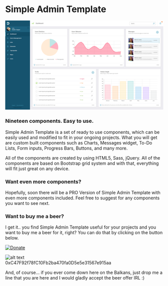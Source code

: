 # Simple Admin Template #

![alt text](https://github.com/drangovski/simpleadmintemplate/blob/master/preview.png)

### Nineteen components. Easy to use. ###

Simple Admin Template is a set of ready to use components, which can be easily used and modified to fit in your ongoing projects. What you will get are custom built components such as Charts, Messages widget, To-Do Lists, Form inputs, Progress Bars, Buttons, and many more.

All of the components are created by using HTML5, Sass, jQuery. All of the components are based on Bootstrap grid system and with that, everything will fit just great on any device.

### Want even more components? ###

Hopefully, soon there will be a PRO Version of Simple Admin Template with even more components included. Feel free to suggest for any components you want to see next.

### Want to buy me a beer? ###

I get it.. you find Simple Admin Template useful for your projects and you want to buy me a beer for it, right? You can do that by clicking on the button below.

[![Donate](https://img.shields.io/badge/Donate-PayPal-green.svg?longCache=true&style=flat-square)](https://www.paypal.com/cgi-bin/webscr?cmd=_s-xclick&hosted_button_id=K657UG3QMFHVQ)

![alt text](https://img.shields.io/badge/Donate-Ethereum-blue.svg?longCache=true&style=flat-square)<br />
0xC47F92f78fC10Fb2ba470fa0D5e5e31567e915aa


And, of course... if you ever come down here on the Balkans, just drop me a line that you are here and I would gladly accept the beer offer IRL :)


